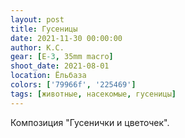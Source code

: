 ```yaml
---
layout: post
title: Гусеницы
date: 2021-11-30 00:00:00
author: К.С.
gear: [E-3, 35mm macro]
shoot_date: 2021-08-01
location: Ёльбаза
colors: ['79966f', '225469']
tags: [животные, насекомые, гусеницы]
---
```

Композиция "Гусенички и цветочек".
